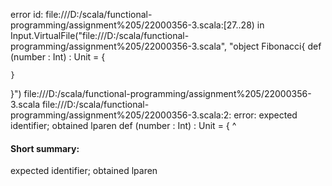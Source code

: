 error id: file:///D:/scala/functional-programming/assignment%205/22000356-3.scala:[27..28) in Input.VirtualFile("file:///D:/scala/functional-programming/assignment%205/22000356-3.scala", "object Fibonacci{
    def (number : Int) : Unit = {
        
    }
}")
file:///D:/scala/functional-programming/assignment%205/22000356-3.scala
file:///D:/scala/functional-programming/assignment%205/22000356-3.scala:2: error: expected identifier; obtained lparen
    def (number : Int) : Unit = {
        ^
#### Short summary: 

expected identifier; obtained lparen